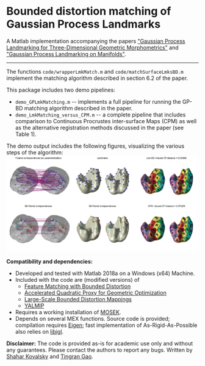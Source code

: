 Bounded distortion matching of Gaussian Process Landmarks
====

A Matlab implementation accompanying the papers ["Gaussian Process Landmarking for Three-Dimensional Geometric Morphometrics"](https://arxiv.org/abs/1807.11887) and ["Gaussian Process Landmarking on Manifolds"](https://arxiv.org/abs/1802.03479).

----
The functions `code/wrapperLmkMatch.m` and `code/matchSurfaceLmksBD.m` implement the matching algorithm described in section 6.2 of the paper.

This package includes two demo pipelines:
- `demo_GPLmkMatching.m` -- implements a full pipeline for running the GP-BD matching algorithm described in the paper.
- `demo_LmkMatching_versus_CPM.m` -- a complete pipeline that includes comparison to Continuous Procrustes inter-surface Maps (CPM) as well as the alternative registration methods discussed in the paper (see Table 1).

The demo output includes the following figures, visualizing the various steps of the algorithm:
![Example Figures](./.images/figures.png?raw=true)






**Compatibility and dependencies:**
- Developed and tested with Matlab 2018a on a Windows (x64) Machine.
- Included with the code are (modified versions) of
	- [Feature Matching with Bounded Distortion](http://www.wisdom.weizmann.ac.il/~ylipman/bd_feature_match/BDFeatureMatch.zip)
	- [Accelerated Quadratic Proxy for Geometric Optimization](https://services.math.duke.edu/~shaharko//AcceleratedQuadraticProxy.html)
	- [Large-Scale Bounded Distortion Mappings](https://services.math.duke.edu/~shaharko//LargeScaleBD.html)
	- [YALMIP](https://yalmip.github.io/)
- Requires a working installation of [MOSEK](https://www.mosek.com/).
- Depends on several MEX functions. Source code is provided; compilation requires [Eigen](http://eigen.tuxfamily.org/); fast implementation of As-Rigid-As-Possible also relies on [libigl](https://github.com/libigl/libigl).

**Disclaimer:**
The code is provided as-is for academic use only and without any guarantees. Please contact the authors to report any bugs. 
Written by [Shahar Kovalsky](https://services.math.duke.edu/~shaharko/) and [Tingran Gao](https://gaotingran.com/).
